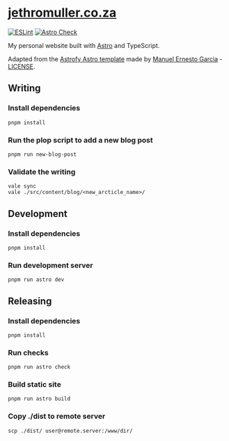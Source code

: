 # [jethromuller.co.za](https://jethromuller.co.za)

[![ESLint](https://github.com/AceFire6/jethromuller.co.za/actions/workflows/lint-eslint.yml/badge.svg)](https://github.com/AceFire6/jethromuller.co.za/actions/workflows/lint-eslint.yml)
[![Astro Check](https://github.com/AceFire6/jethromuller.co.za/actions/workflows/lint-astro.yml/badge.svg)](https://github.com/AceFire6/jethromuller.co.za/actions/workflows/lint-astro.yml)

My personal website built with [Astro](https://astro.build) and TypeScript.

Adapted from the [Astrofy Astro template](https://github.com/manuelernestog/astrofy)
made by [Manuel Ernesto Garcia](https://github.com/manuelernestog) - [LICENSE](https://github.com/manuelernestog/astrofy/blob/main/LICENSE).

## Writing

### Install dependencies

```shell
pnpm install
```

### Run the plop script to add a new blog post

```shell
pnpm run new-blog-post
```

### Validate the writing

```shell
vale sync
vale ./src/content/blog/<new_arcticle_name>/
```

## Development

### Install dependencies

```shell
pnpm install
```

### Run development server

```shell
pnpm run astro dev
```

## Releasing

### Install dependencies

```shell
pnpm install
```

### Run checks

```shell
pnpm run astro check
```

### Build static site

```shell
pnpm run astro build
```

### Copy ./dist to remote server

```shell
scp ./dist/ user@remote.server:/www/dir/
```
